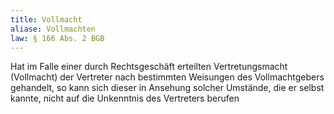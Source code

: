 ```yaml
---
title: Vollmacht
aliase: Vollmachten
law: § 166 Abs. 2 BGB
---
```

Hat im Falle einer durch Rechtsgeschäft erteilten Vertretungsmacht (Vollmacht) der Vertreter nach bestimmten Weisungen des Vollmachtgebers gehandelt, so kann sich dieser in Ansehung solcher Umstände, die er selbst kannte, nicht auf die Unkenntnis des Vertreters berufen

